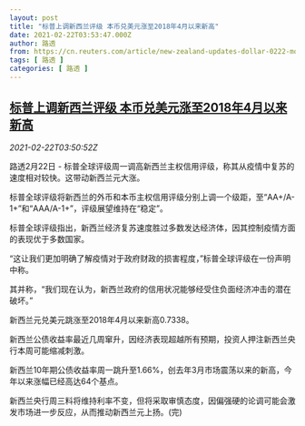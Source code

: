 ```yaml
---
layout: post
title: "标普上调新西兰评级 本币兑美元涨至2018年4月以来新高"
date: 2021-02-22T03:53:47.000Z
author: 路透
from: https://cn.reuters.com/article/new-zealand-updates-dollar-0222-mon-idCNKBS2AM09E
tags: [ 路透 ]
categories: [ 路透 ]
---
```

<!--1613966027000-->
[标普上调新西兰评级 本币兑美元涨至2018年4月以来新高](https://cn.reuters.com/article/new-zealand-updates-dollar-0222-mon-idCNKBS2AM09E)
------

<div>
<div><i>2021-02-22T03:50:52Z</i></div><p>路透2月22日 - 标普全球评级周一调高新西兰主权信用评级，称其从疫情中复苏的速度相对较快。这带动新西兰元大涨。</p><p>标普全球评级将新西兰的外币和本币主权信用评级分别上调一个级距，至“AA+/A-1+”和“AAA/A-1+”，评级展望维持在“稳定”。</p><p>标普全球评级指出，新西兰经济复苏速度胜过多数发达经济体，因其控制疫情方面的表现优于多数国家。</p><p>“这让我们更加明确了解疫情对于政府财政的损害程度，”标普全球评级在一份声明中称。</p><p>其并称，“我们现在认为，新西兰政府的信用状况能够经受住负面经济冲击的潜在破坏。”</p><p>新西兰元兑美元跳涨至2018年4月以来新高0.7338。</p><p>新西兰公债收益率最近几周窜升，因经济表现超越所有预期，投资人押注新西兰央行本周可能缩减刺激。</p><p>新西兰10年期公债收益率周一跳升至1.66%，创去年3月市场震荡以来的新高，今年以来涨幅已经高达64个基点。</p><p>新西兰央行周三料将维持利率不变，但将采取审慎态度，因偏强硬的论调可能会激发市场进一步反应，从而推动新西兰元上扬。(完)</p>
</div>
